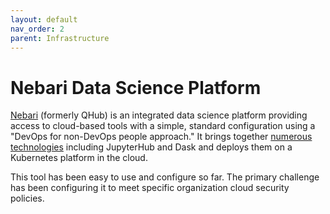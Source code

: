 ```yaml
---
layout: default
nav_order: 2
parent: Infrastructure
---
```


# Nebari Data Science Platform

[Nebari](https://www.nebari.dev/) (formerly QHub) is an integrated data science platform providing access to cloud-based tools with a simple, standard configuration using a "DevOps for non-DevOps people approach." It brings together [numerous technologies](https://www.nebari.dev/docs/welcome#components) including JupyterHub and Dask and deploys them on a Kubernetes platform in the cloud.

This tool has been easy to use and configure so far. The primary challenge has been configuring it to meet specific organization cloud security policies.